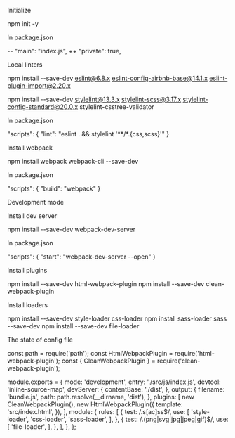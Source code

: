 Initialize

npm init -y

In package.json

-- "main": "index.js",
++ "private": true,

Local linters

npm install --save-dev eslint@6.8.x eslint-config-airbnb-base@14.1.x eslint-plugin-import@2.20.x

npm install --save-dev stylelint@13.3.x stylelint-scss@3.17.x stylelint-config-standard@20.0.x stylelint-csstree-validator

In package.json

"scripts": {
  "lint": "eslint . && stylelint '**/*.{css,scss}'"
}

Install webpack

npm install webpack webpack-cli --save-dev

In package.json

"scripts": {
  "build": "webpack"
}

Development mode

Install dev server

npm install --save-dev webpack-dev-server

In package.json

"scripts": {
  "start": "webpack-dev-server --open"
}

Install plugins

npm install --save-dev html-webpack-plugin
npm install --save-dev clean-webpack-plugin

Install loaders

npm install --save-dev style-loader css-loader
npm install sass-loader sass --save-dev
npm install --save-dev file-loader

The state of config file

const path = require('path');
const HtmlWebpackPlugin = require('html-webpack-plugin');
const { CleanWebpackPlugin } = require('clean-webpack-plugin');

module.exports = {
  mode: 'development',
  entry: './src/js/index.js',
  devtool: 'inline-source-map',
  devServer: {
    contentBase: './dist',
  },
  output: {
    filename: 'bundle.js',
    path: path.resolve(__dirname, 'dist'),
  },
  plugins: [
    new CleanWebpackPlugin(),
    new HtmlWebpackPlugin({
      template: 'src/index.html',
    }),
  ],
  module: {
    rules: [
      {
        test: /\.s[ac]ss$/,
        use: [
          'style-loader',
          'css-loader',
          'sass-loader',
        ],
      },
      {
        test: /\.(png|svg|jpg|jpeg|gif)$/,
        use: [
          'file-loader',
        ],
      },
    ],
  },
};
